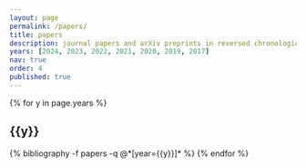 ```yaml
---
layout: page
permalink: /papers/
title: papers
description: journal papers and arXiv preprints in reversed chronological order
years: [2024, 2023, 2022, 2021, 2020, 2019, 2017]
nav: true
order: 4
published: true
---
```


<div class="publications">

{% for y in page.years %}
  <h2 class="year">{{y}}</h2>
  {% bibliography -f papers -q @*[year={{y}}]* %}
{% endfor %}

</div>
